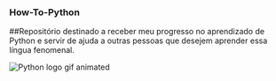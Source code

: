### How-To-Python
##Repositório destinado a receber meu progresso no aprendizado de Python e servir de ajuda a outras pessoas que desejem aprender essa língua fenomenal.

![Python logo gif animated](https://www.google.com/url?sa=i&source=images&cd=&ved=2ahUKEwjr67Wb57zlAhWpIbkGHYJ0AfQQjRx6BAgBEAQ&url=https%3A%2F%2Fgiphy.com%2Fgifs%2Fpython-eH9sawQbajAQM&psig=AOvVaw3ZkgHDNSrpx95qdEwOhIe3&ust=1572278291012968)

